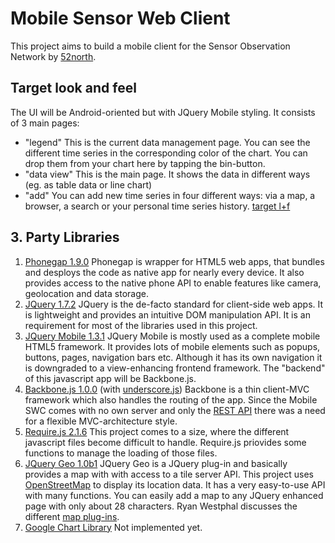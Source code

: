 Mobile Sensor Web Client
========================

This project aims to build a mobile client for the Sensor Observation Network by [52north](https://wiki.52north.org/bin/view).

## Target look and feel
The UI will be Android-oriented but with JQuery Mobile styling. It consists of 3 main pages:
- "legend"
  This is the current data management page. You can see the different time series in the corresponding color of the chart. You can drop them from your chart here by tapping the bin-button.
- "data view"
  This is the main page. It shows the data in different ways (eg. as table data or line chart)
- "add"
  You can add new time series in four different ways: via a map, a browser, a search or your personal time series history.
[target l+f](https://github.com/marfnk/sosmobileclient/blob/master/target_app.PNG "Target look and feel")

## 3. Party Libraries
1. [Phonegap 1.9.0](http://phonegap.com/)
   Phonegap is wrapper for HTML5 web apps, that bundles and desploys the code as native app for nearly every device. It also provides access to the native phone API to enable features like camera, geolocation and data storage.
2. [JQuery 1.7.2](http://jquery.com/)
   JQuery is the de-facto standard for client-side web apps. It is lightweight and provides an intuitive DOM manipulation API. It is an requirement for most of the libraries used in this project.
3. [JQuery Mobile 1.3.1](http://jquerymobile.com/)
   JQuery Mobile is mostly used as a complete mobile HTML5 framework. It provides lots of mobile elements such as popups, buttons, pages, navigation bars etc. Although it has its own navigation it is downgraded to a view-enhancing frontend framework. The "backend" of this javascript app will be Backbone.js.
4. [Backbone.js 1.0.0](http://backbonejs.org/) (with [underscore.js](http://underscorejs.org/))
   Backbone is a thin client-MVC framework which also handles the routing of the app. Since the Mobile SWC comes with no own server and only the [REST API](https://wiki.52north.org/bin/view/SensorWeb/SensorWebClientRESTInterface) there was a need for a flexible MVC-architecture style.
5. [Require.js 2.1.6](http://requirejs.org/)
   This project comes to a size, where the different javascript files become difficult to handle. Require.js priovides some functions to manage the loading of those files.
6. [JQuery Geo 1.0b1](http://jquerygeo.com/)
   JQuery Geo is a JQuery plug-in and basically provides a map with with access to a tile server API. This project uses [OpenStreetMap](http://www.openstreetmap.org/) to display its location data. It has a very easy-to-use API with many functions. You can easily add a map to any JQuery enhanced page with only about 28 characters. Ryan Westphal discusses the different [map plug-ins](http://trippingthebits.com/geopres/).
7. [Google Chart Library](https://developers.google.com/chart/)
   Not implemented yet.

